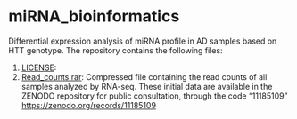 # miRNA_bioinformatics
Differential expression analysis of miRNA profile in AD samples based on HTT genotype.
The repository contains the following files:
1. [LICENSE](./LICENSE): 
2. [Read_counts.rar](./Read_counts.rar): Compressed file containing the read counts of all samples analyzed by RNA-seq. These initial data are available in the ZENODO repository for public consultation, through the code “11185109”
https://zenodo.org/records/11185109
